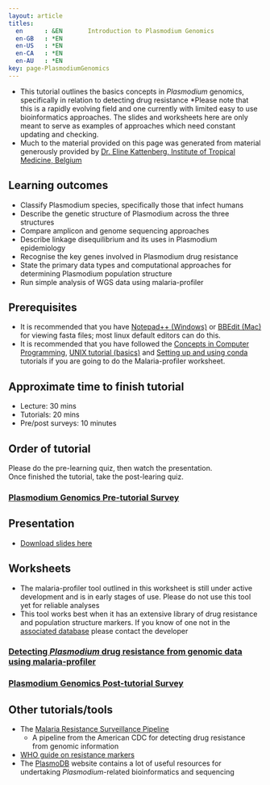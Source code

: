 ```yaml
---
layout: article
titles:
  en      : &EN       Introduction to Plasmodium Genomics
  en-GB   : *EN
  en-US   : *EN
  en-CA   : *EN
  en-AU   : *EN
key: page-PlasmodiumGenomics
---
```


* This tutorial outlines the basics concepts in *Plasmodium* genomics, specifically in relation to detecting drug resistance
	*Please note that this is a rapidly evolving field and one currently with limited easy to use bioinformatics approaches. The slides and worksheets here are only meant to serve as examples of approaches which need constant updating and checking.
* Much to the material provided on this page was generated from material generously provided by [Dr. Eline Kattenberg, Institute of Tropical Medicine, Belgium](https://research.itg.be/en/persons/johanna-helena-kattenberg)

	
## Learning outcomes

* Classify Plasmodium species, specifically those that infect humans
* Describe the genetic structure of Plasmodium across the three structures
* Compare amplicon and genome sequencing approaches
* Describe linkage disequilibrium and its uses in Plasmodium epidemiology
* Recognise the key genes involved in Plasmodium drug resistance
* State the primary data types and computational approaches for determining Plasmodium population structure
* Run simple analysis of WGS data using malaria-profiler


## Prerequisites

* It is recommended that you have [Notepad++ (Windows)](https://notepad-plus-plus.org/downloads/) or [BBEdit (Mac)](https://www.barebones.com/products/bbedit/) for viewing fasta files; most linux default editors can do this.
* It is recommended that you have followed the [Concepts in Computer Programming](https://conmeehan.github.io/PathogenDataCourse/ConceptsInComputerProgramming), [UNIX tutorial (basics)](https://conmeehan.github.io/UNIXtutorial) and [Setting up and using conda](https://conmeehan.github.io/PathogenDataCourse/Worksheets/CondaInstallAndUse) tutorials if you are going to do the Malaria-profiler worksheet.

## Approximate time to finish tutorial
* Lecture: 30 mins
* Tutorials: 20 mins
* Pre/post surveys: 10 minutes

## Order of tutorial

Please do the pre-learning quiz, then watch the presentation. <br />
Once finished the tutorial, take the post-learing quiz.<br />


### <a href="https://ntusurvey.onlinesurveys.ac.uk/plasmodium-genomics-pre-tutorial-survey" target="_blank">Plasmodium Genomics Pre-tutorial Survey</a>


## Presentation

* [Download slides here](https://conmeehan.github.io/PathogenDataCourse/SlideSets/PlasmodiumGenomics.pptx)


## Worksheets
* The malaria-profiler tool outlined in this worksheet is still under active development and is in early stages of use. Please do not use this tool yet for reliable analyses
* This tool works best when it has an extensive library of drug resistance and population structure markers. If you know of one not in the [associated database](https://github.com/jodyphelan/malaria-db) please contact the developer

### [Detecting *Plasmodium* drug resistance from genomic data using malaria-profiler](https://conmeehan.github.io/PathogenDataCourse/Worksheets/MalariaProfiler)


### <a href="https://ntusurvey.onlinesurveys.ac.uk/plasmodium-genomics-post-tutorial-survey" target="_blank">Plasmodium Genomics Post-tutorial Survey</a>


## Other tutorials/tools
* The [Malaria Resistance Surveillance Pipeline](https://github.com/CDCgov/MaRS)
	* A pipeline from the American CDC for detecting drug resistance from genomic information
* [WHO guide on resistance markers](https://www.who.int/teams/global-malaria-programme/case-management/drug-efficacy-and-resistance/antimalarial-drug-efficacy-database)	
* The [PlasmoDB](https://plasmodb.org/plasmo/app) website contains a lot of useful resources for undertaking *Plasmodium*-related bioinformatics and sequencing